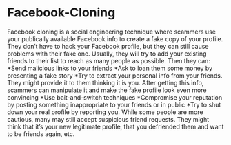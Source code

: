 # Facebook-Cloning
Facebook cloning is a social engineering technique where scammers use your publically available Facebook info to create a fake copy of your profile. They don’t have to hack your Facebook profile, but they can still cause problems with their fake one.
Usually, they will try to add your existing friends to their list to reach as many people as possible. Then they can:
*Send malicious links to your friends
*Ask to loan them some money by presenting a fake story
*Try to extract your personal info from your friends. They might provide it to them thinking it is you. After getting this info, scammers can manipulate it and make the fake profile look even more convincing
*Use bait-and-switch techniques
*Compromise your reputation by posting something inappropriate to your friends or in public
*Try to shut down your real profile by reporting you.
While some people are more cautious, many may still accept suspicious friend requests. They might think that it’s your new legitimate profile, that you defriended them and want to be friends again, etc.

